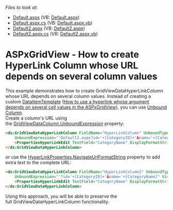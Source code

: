 <!-- default file list -->
*Files to look at*:

* [Default.aspx](./CS/Default.aspx) (VB: [Default.aspx](./VB/Default.aspx))
* [Default.aspx.cs](./CS/Default.aspx.cs) (VB: [Default.aspx.vb](./VB/Default.aspx.vb))
* [Default2.aspx](./CS/Default2.aspx) (VB: [Default2.aspx](./VB/Default2.aspx))
* [Default2.aspx.cs](./CS/Default2.aspx.cs) (VB: [Default2.aspx.vb](./VB/Default2.aspx.vb))
<!-- default file list end -->
# ASPxGridView - How to create HyperLink Column whose URL depends on several column values


This example demonstrates how to create GridViewDataHyperLinkColumn whose URL depends on several column values. Instead of creating a custom <a href="https://documentation.devexpress.com/#AspNet/DevExpressWebGridViewDataColumn_DataItemTemplatetopic">DataItemTemplate</a> (<a href="https://www.devexpress.com/Support/Center/p/E993">How to use a hyperlink whose argument depends on several cell values in the ASPxGridView</a>), you can use <a href="https://documentation.devexpress.com/#AspNet/CustomDocument16859">Unbound Column</a>.  <br>Create a column's URL using the <a href="https://documentation.devexpress.com/#AspNet/DevExpressWebGridViewDataColumn_UnboundExpressiontopic">GridViewDataColumn.UnboundExpression</a> property:<br>


```aspx
<dx:GridViewDataHyperLinkColumn FieldName="HyperLinkColumn" UnboundType="String"
    UnboundExpression="'Default2.aspx?id='+[CategoryID]+'&name='+[CategoryName]" VisibleIndex="4">
    <PropertiesHyperLinkEdit TextField="CategoryName" DisplayFormatString="Open <b>{0}<b/>"></PropertiesHyperLinkEdit>
</dx:GridViewDataHyperLinkColumn>
```


or use the <a href="https://documentation.devexpress.com/#AspNet/DevExpressWebHyperLinkProperties_NavigateUrlFormatStringtopic">HyperLinkProperties.NavigateUrlFormatString</a> property to add extra text to the complete URL:<br>


```aspx
<dx:GridViewDataHyperLinkColumn FieldName="HyperLinkColumn2" UnboundType="String"
    UnboundExpression="'?id='+[CategoryID]+'&name='+[CategoryName]" VisibleIndex="4">
    <PropertiesHyperLinkEdit TextField="CategoryName" DisplayFormatString="Open <b>{0}<b/>" NavigateUrlFormatString="Default2.aspx{0}"></PropertiesHyperLinkEdit>
</dx:GridViewDataHyperLinkColumn>
```


<p>Using this approach, you will be able to preserve the full GridViewDataHyperLinkColumn functionality. </p>

<br/>


